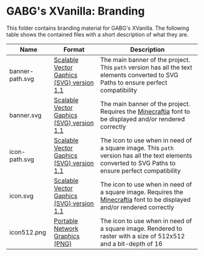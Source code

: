 # GABG's XVanilla: Branding
This folder contains branding material for GABG's XVanilla. The following table shows the contained files with a short description of what they are.

| Name            | Format                                         | Description                                                                                                                                                        |
|-----------------|------------------------------------------------|--------------------------------------------------------------------------------------------------------------------------------------------------------------------|
| banner-path.svg | [Scalable Vector Gaphics (SVG) version 1.1][1] | The main banner of the project. This `path` version has all the text elements converted to SVG Paths to ensure perfect compatibility                               |
| banner.svg      | [Scalable Vector Gaphics (SVG) version 1.1][1] | The main banner of the project. Requires the [Minecraftia](https://www.dafont.com/Minecraftia.font) font to be displayed and/or rendered correctly                 |
| icon-path.svg   | [Scalable Vector Gaphics (SVG) version 1.1][1] | The icon to use when in need of a square image. This `path` version has all the text elements converted to SVG Paths to ensure perfect compatibility               |
| icon.svg        | [Scalable Vector Gaphics (SVG) version 1.1][1] | The icon to use when in need of a square image. Requires the [Minecraftia](https://www.dafont.com/Minecraftia.font) font to be displayed and/or rendered correctly |
| icon512.png     | [Portable Network Graphics (PNG)][2]           | The icon to use when in need of a square image. Rendered to raster with a size of 512x512 and a bit-depth of 16                                                    |

[1]: https://www.w3.org/TR/SVG11/
[2]: https://en.wikipedia.org/wiki/PNG
